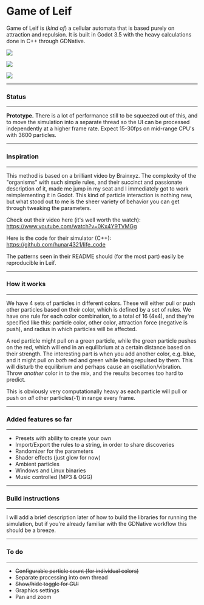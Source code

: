 # Game of Leif

Game of Leif is (*kind of*) a cellular automata that is based purely on attraction and repulsion. It is built in Godot 3.5 with the heavy calculations done in C++ through GDNative.

![](https://i.imgur.com/XK99xWN.png)

![](https://i.imgur.com/e6Rrt9u.png)

![](https://i.imgur.com/UASDqOR.png)

------

### Status

------

**Prototype.** There is a lot of performance still to be squeezed out of this, and to move the simulation into a separate thread so the UI can be processed independently at a higher frame rate. Expect 15-30fps on mid-range CPU's with 3600 particles.

------

### Inspiration

------

This method is based on a brilliant video by Brainxyz. The complexity of the "organisms" with such simple rules, and their succinct and passionate description of it, made me jump in my seat and I immediately got to work reimplementing it in Godot. This kind of particle interaction is nothing new, but what stood out to me is the sheer variety of behavior you can get through tweaking the parameters.

Check out their video here (it's well worth the watch): https://www.youtube.com/watch?v=0Kx4Y9TVMGg

Here is the code for their simulator (C++): https://github.com/hunar4321/life_code

The patterns seen in their README should (for the most part) easily be reproducible in Leif.

------

### How it works

------

We have 4 sets of particles in different colors. These will either pull or push other particles based on their color, which is defined by a set of rules. We have one rule for each color combination, to a total of 16 (4x4), and they're specified like this: particle color, other color, attraction force (negative is push), and radius in which particles will be affected.

A red particle might pull on a green particle, while the green particle pushes on the red, which will end in an equilibrium at a certain distance based on their strength. The interesting part is when you add another color, e.g. blue, and it might pull on *both* red and green while being repulsed by them. This will disturb the equilibrium and perhaps cause an oscillation/vibration. Throw *another* color in to the mix, and the results becomes too hard to predict.

This is obviously very computationally heavy as each particle will pull or push on *all* other particles(-1) in range every frame.

------

### Added features so far

------

- Presets with ability to create your own
- Import/Export the rules to a string, in order to share discoveries
- Randomizer for the parameters
- Shader effects (just glow for now)
- Ambient particles
- Windows and Linux binaries
- Music controlled (MP3 & OGG)

------

### Build instructions

------

I will add a brief description later of how to build the libraries for running the simulation, but if you're already familiar with the GDNative workflow this should be a breeze.

------

### To do

------

- ~~Configurable particle count (for individual colors)~~
- Separate processing into own thread
- ~~Show/hide toggle for GUI~~
- Graphics settings
- Pan and zoom
